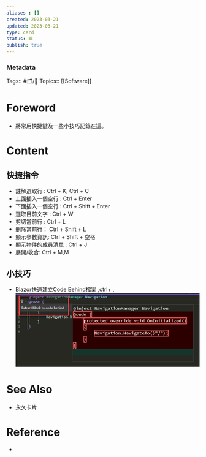 ```yaml
---
aliases : []
created: 2023-03-21
updated: 2023-03-21
type: card
status: 🟩
publish: true
---
```

### Metadata
Tags:: #🗂️/🌱️
Topics:: [[Software]]

# Foreword
- 將常用快捷鍵及一些小技巧記錄在這。

# Content
## 快捷指令
- 註解選取行 : Ctrl + K, Ctrl + C
- 上面插入一個空行 :  Ctrl + Enter
- 下面插入一個空行 :  Ctrl + Shift + Enter
- 選取目前文字 : Ctrl + W
- 剪切當前行 :	Ctrl + L
- 删除當前行： Ctrl + Shift + L
- 顯示參數資訊: Ctrl + Shift + 空格
- 顯示物件的成員清單 : Ctrl + J
- 展開/收合: Ctrl + M,M

## 小技巧
- Blazor快速建立Code Behind檔案 ,ctrl+ , ![upgit_20230321_1679381732.png](https://raw.githubusercontent.com/kimx/ObsidianAssets/master/2023/03/upgit_20230321_1679381732.png)


# See Also
- 永久卡片

# Reference
- 